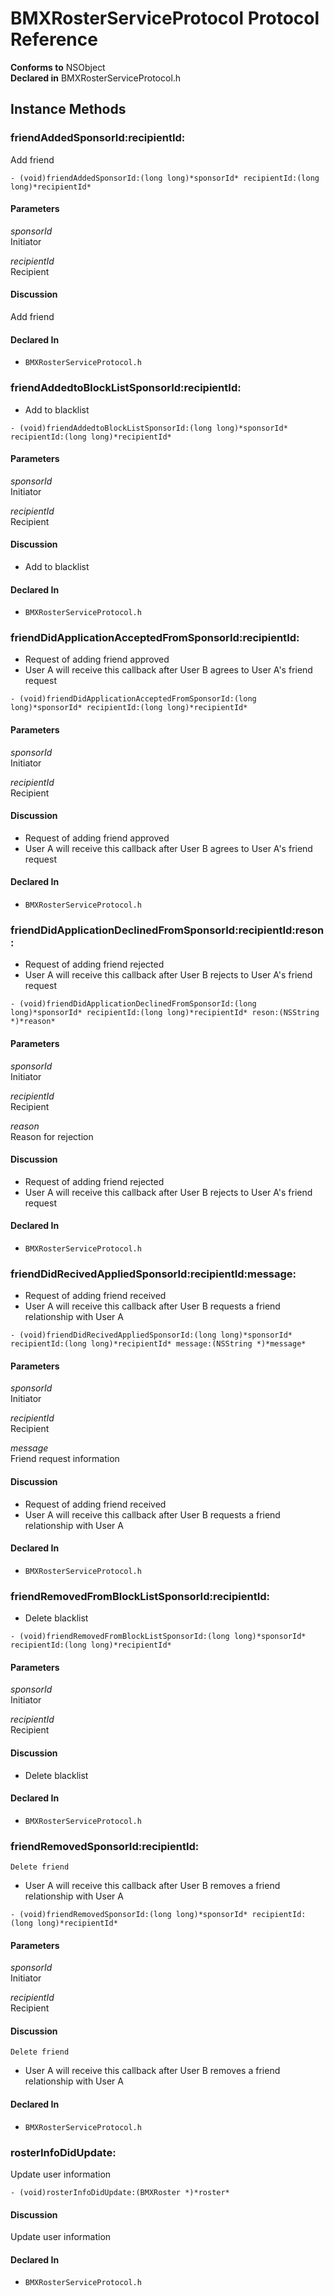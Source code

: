 # BMXRosterServiceProtocol Protocol Reference

  **Conforms to** NSObject  
  **Declared in** BMXRosterServiceProtocol.h  

## Instance Methods

<a name="//api/name/friendAddedSponsorId:recipientId:" title="friendAddedSponsorId:recipientId:"></a>
### friendAddedSponsorId:recipientId:

Add friend

`- (void)friendAddedSponsorId:(long long)*sponsorId* recipientId:(long long)*recipientId*`

#### Parameters

*sponsorId*  
   Initiator  

*recipientId*  
   Recipient  

#### Discussion
Add friend

#### Declared In
* `BMXRosterServiceProtocol.h`

<a name="//api/name/friendAddedtoBlockListSponsorId:recipientId:" title="friendAddedtoBlockListSponsorId:recipientId:"></a>
### friendAddedtoBlockListSponsorId:recipientId:

<ul>
<li>Add to blacklist</li>
</ul>

`- (void)friendAddedtoBlockListSponsorId:(long long)*sponsorId* recipientId:(long long)*recipientId*`

#### Parameters

*sponsorId*  
   Initiator  

*recipientId*  
   Recipient  

#### Discussion
<ul>
<li>Add to blacklist</li>
</ul>

#### Declared In
* `BMXRosterServiceProtocol.h`

<a name="//api/name/friendDidApplicationAcceptedFromSponsorId:recipientId:" title="friendDidApplicationAcceptedFromSponsorId:recipientId:"></a>
### friendDidApplicationAcceptedFromSponsorId:recipientId:

<ul>
<li>Request of adding friend approved</li>
<li>User A will receive this callback after User B agrees to User A's friend request</li>
</ul>

`- (void)friendDidApplicationAcceptedFromSponsorId:(long long)*sponsorId* recipientId:(long long)*recipientId*`

#### Parameters

*sponsorId*  
   Initiator  

*recipientId*  
   Recipient  

#### Discussion
<ul>
<li>Request of adding friend approved</li>
<li>User A will receive this callback after User B agrees to User A's friend request</li>
</ul>

#### Declared In
* `BMXRosterServiceProtocol.h`

<a name="//api/name/friendDidApplicationDeclinedFromSponsorId:recipientId:reson:" title="friendDidApplicationDeclinedFromSponsorId:recipientId:reson:"></a>
### friendDidApplicationDeclinedFromSponsorId:recipientId:reson:

<ul>
<li>Request of adding friend rejected</li>
<li>User A will receive this callback after User B rejects to User A's friend request</li>
</ul>

`- (void)friendDidApplicationDeclinedFromSponsorId:(long long)*sponsorId* recipientId:(long long)*recipientId* reson:(NSString *)*reason*`

#### Parameters

*sponsorId*  
   Initiator  

*recipientId*  
   Recipient  

*reason*  
   Reason for rejection  

#### Discussion
<ul>
<li>Request of adding friend rejected</li>
<li>User A will receive this callback after User B rejects to User A's friend request</li>
</ul>

#### Declared In
* `BMXRosterServiceProtocol.h`

<a name="//api/name/friendDidRecivedAppliedSponsorId:recipientId:message:" title="friendDidRecivedAppliedSponsorId:recipientId:message:"></a>
### friendDidRecivedAppliedSponsorId:recipientId:message:

<ul>
<li>Request of adding friend received</li>
<li>User A will receive this callback after User B requests a friend relationship with User A</li>
</ul>

`- (void)friendDidRecivedAppliedSponsorId:(long long)*sponsorId* recipientId:(long long)*recipientId* message:(NSString *)*message*`

#### Parameters

*sponsorId*  
   Initiator  

*recipientId*  
   Recipient  

*message*  
   Friend request information  

#### Discussion
<ul>
<li>Request of adding friend received</li>
<li>User A will receive this callback after User B requests a friend relationship with User A</li>
</ul>

#### Declared In
* `BMXRosterServiceProtocol.h`

<a name="//api/name/friendRemovedFromBlockListSponsorId:recipientId:" title="friendRemovedFromBlockListSponsorId:recipientId:"></a>
### friendRemovedFromBlockListSponsorId:recipientId:

<ul>
<li>Delete blacklist</li>
</ul>

`- (void)friendRemovedFromBlockListSponsorId:(long long)*sponsorId* recipientId:(long long)*recipientId*`

#### Parameters

*sponsorId*  
   Initiator  

*recipientId*  
   Recipient  

#### Discussion
<ul>
<li>Delete blacklist</li>
</ul>

#### Declared In
* `BMXRosterServiceProtocol.h`

<a name="//api/name/friendRemovedSponsorId:recipientId:" title="friendRemovedSponsorId:recipientId:"></a>
### friendRemovedSponsorId:recipientId:

<pre><code>Delete friend
</code></pre>

<ul>
<li>User A will receive this callback after User B removes a friend relationship with User A</li>
</ul>

`- (void)friendRemovedSponsorId:(long long)*sponsorId* recipientId:(long long)*recipientId*`

#### Parameters

*sponsorId*  
   Initiator  

*recipientId*  
   Recipient  

#### Discussion
<pre><code>Delete friend
</code></pre>

<ul>
<li>User A will receive this callback after User B removes a friend relationship with User A</li>
</ul>

#### Declared In
* `BMXRosterServiceProtocol.h`

<a name="//api/name/rosterInfoDidUpdate:" title="rosterInfoDidUpdate:"></a>
### rosterInfoDidUpdate:

Update user information

`- (void)rosterInfoDidUpdate:(BMXRoster *)*roster*`

#### Discussion
Update user information

#### Declared In
* `BMXRosterServiceProtocol.h`

